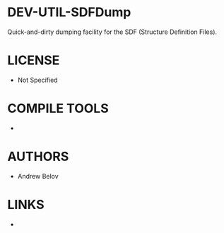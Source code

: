 DEV-UTIL-SDFDump
================

Quick-and-dirty dumping facility for the SDF (Structure Definition Files).

LICENSE
===============
* Not Specified

COMPILE TOOLS
===============
* 
 
AUTHORS
===============
* Andrew Belov

LINKS
===============
* 
